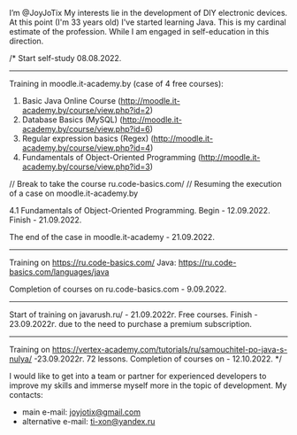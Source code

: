 I’m @JoyJoTix
My interests lie in the development of DIY electronic devices.
At this point (I'm 33 years old) I've started learning Java. This is my cardinal estimate of the profession. While I am engaged in self-education in this direction.

/*
Start self-study 08.08.2022.
____________________________________________________________________

Training in moodle.it-academy.by (case of 4 free courses):
1. Basic Java Online Course (http://moodle.it-academy.by/course/view.php?id=2)
2. Database Basics (MySQL) (http://moodle.it-academy.by/course/view.php?id=6)
3. Regular expression basics (Regex) (http://moodle.it-academy.by/course/view.php?id=4)
4. Fundamentals of Object-Oriented Programming (http://moodle.it-academy.by/course/view.php?id=3)

// Break to take the course ru.code-basics.com/
// Resuming the execution of a case on moodle.it-academy.by

4.1 Fundamentals of Object-Oriented Programming. Begin - 12.09.2022. Finish - 21.09.2022.

The end of the case in moodle.it-academy - 21.09.2022.
_____________________________________________________________________

Training on https://ru.code-basics.com/
Java: https://ru.code-basics.com/languages/java

Completion of courses on ru.code-basics.com - 9.09.2022.

_____________________________________________________________________

Start of training on javarush.ru/ - 21.09.2022г. Free courses.
Finish - 23.09.2022г. due to the need to purchase a premium subscription.
_____________________________________________________________________

Training on https://vertex-academy.com/tutorials/ru/samouchitel-po-java-s-nulya/ -23.09.2022г. 72 lessons.
Completion of courses on - 12.10.2022.
*/

I would like to get into a team or partner for experienced developers to improve my skills and immerse myself more in the topic of development.
My contacts:
- main e-mail: joyjotix@gmail.com
- alternative e-mail: ti-xon@yandex.ru
